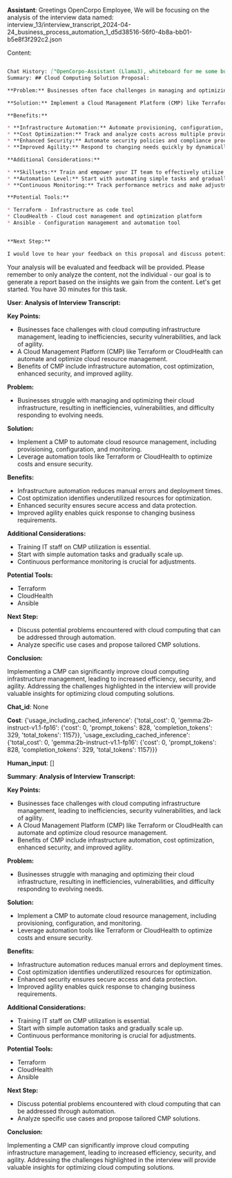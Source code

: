 **Assistant**: Greetings OpenCorpo Employee, We will be focusing on the analysis of the interview data named: interview_13/interview_transcript_2024-04-24_business_process_automation_1_d5d38516-56f0-4b8a-bb01-b5e8f3f292c2.json 


 Content: 

 ```md

 Chat History: ["OpenCorpo-Assistant (Llama3), whiteboard for me some business process automation. Propose a solution for cloud computing. I will evaluate your answers and give my feedback, then propose a problem to you. You will answer and I will evaluate. Let's now begin. You have 30 minutes.", '## Cloud Computing Solution Proposal:\n\n**Problem:** Businesses often face challenges in managing and optimizing their cloud computing infrastructure, leading to cost inefficiencies, security vulnerabilities, and lack of agility in response to changing needs.\n\n**Solution:** Implement a Cloud Management Platform (CMP) like Terraform or CloudHealth. \n\n**Benefits:**\n\n* **Infrastructure Automation:** Automate provisioning, configuration, and management of cloud resources, reducing manual errors and deployment times.\n* **Cost Optimization:** Track and analyze costs across multiple providers and workloads, identifying underutilized resources for optimization.\n* **Enhanced Security:** Automate security policies and compliance procedures, ensuring secure access and data protection.\n* **Improved Agility:** Respond to changing needs quickly by dynamically scaling resources and workloads as required.\n\n**Additional Considerations:**\n\n* **Skillsets:** Train and empower your IT team to effectively utilize the CMP.\n* **Automation Level:** Start with automating simple tasks and gradually expand automation to more complex processes.\n* **Continuous Monitoring:** Track performance metrics and make adjustments as needed.\n\n**Potential Tools:**\n\n* Terraform - Infrastructure as code tool\n* CloudHealth - Cloud cost management and optimization platform\n* Ansible - Configuration management and automation tool\n\n\n**Next Step:**\n\nI would love to hear your feedback on this proposal and discuss potential problems you face with cloud computing that could be addressed through automation.'] 
 Summary: ## Cloud Computing Solution Proposal:

**Problem:** Businesses often face challenges in managing and optimizing their cloud computing infrastructure, leading to cost inefficiencies, security vulnerabilities, and lack of agility in response to changing needs.

**Solution:** Implement a Cloud Management Platform (CMP) like Terraform or CloudHealth. 

**Benefits:**

* **Infrastructure Automation:** Automate provisioning, configuration, and management of cloud resources, reducing manual errors and deployment times.
* **Cost Optimization:** Track and analyze costs across multiple providers and workloads, identifying underutilized resources for optimization.
* **Enhanced Security:** Automate security policies and compliance procedures, ensuring secure access and data protection.
* **Improved Agility:** Respond to changing needs quickly by dynamically scaling resources and workloads as required.

**Additional Considerations:**

* **Skillsets:** Train and empower your IT team to effectively utilize the CMP.
* **Automation Level:** Start with automating simple tasks and gradually expand automation to more complex processes.
* **Continuous Monitoring:** Track performance metrics and make adjustments as needed.

**Potential Tools:**

* Terraform - Infrastructure as code tool
* CloudHealth - Cloud cost management and optimization platform
* Ansible - Configuration management and automation tool


**Next Step:**

I would love to hear your feedback on this proposal and discuss potential problems you face with cloud computing that could be addressed through automation. 
``` 


 Your analysis will be evaluated and feedback will be provided. Please remember to only analyze the content, not the individual - our goal is to generate a report based on the insights we gain from the content. Let's get started. You have 30 minutes for this task.

**User**: **Analysis of Interview Transcript:**

**Key Points:**

* Businesses face challenges with cloud computing infrastructure management, leading to inefficiencies, security vulnerabilities, and lack of agility.
* A Cloud Management Platform (CMP) like Terraform or CloudHealth can automate and optimize cloud resource management.
* Benefits of CMP include infrastructure automation, cost optimization, enhanced security, and improved agility.

**Problem:**

* Businesses struggle with managing and optimizing their cloud infrastructure, resulting in inefficiencies, vulnerabilities, and difficulty responding to evolving needs.

**Solution:**

* Implement a CMP to automate cloud resource management, including provisioning, configuration, and monitoring.
* Leverage automation tools like Terraform or CloudHealth to optimize costs and ensure security.

**Benefits:**

* Infrastructure automation reduces manual errors and deployment times.
* Cost optimization identifies underutilized resources for optimization.
* Enhanced security ensures secure access and data protection.
* Improved agility enables quick response to changing business requirements.

**Additional Considerations:**

* Training IT staff on CMP utilization is essential.
* Start with simple automation tasks and gradually scale up.
* Continuous performance monitoring is crucial for adjustments.

**Potential Tools:**

* Terraform
* CloudHealth
* Ansible

**Next Step:**

* Discuss potential problems encountered with cloud computing that can be addressed through automation.
* Analyze specific use cases and propose tailored CMP solutions.

**Conclusion:**

Implementing a CMP can significantly improve cloud computing infrastructure management, leading to increased efficiency, security, and agility. Addressing the challenges highlighted in the interview will provide valuable insights for optimizing cloud computing solutions.

**Chat_id**: None

**Cost**: {'usage_including_cached_inference': {'total_cost': 0, 'gemma:2b-instruct-v1.1-fp16': {'cost': 0, 'prompt_tokens': 828, 'completion_tokens': 329, 'total_tokens': 1157}}, 'usage_excluding_cached_inference': {'total_cost': 0, 'gemma:2b-instruct-v1.1-fp16': {'cost': 0, 'prompt_tokens': 828, 'completion_tokens': 329, 'total_tokens': 1157}}}

**Human_input**: []

**Summary**: **Analysis of Interview Transcript:**

**Key Points:**

* Businesses face challenges with cloud computing infrastructure management, leading to inefficiencies, security vulnerabilities, and lack of agility.
* A Cloud Management Platform (CMP) like Terraform or CloudHealth can automate and optimize cloud resource management.
* Benefits of CMP include infrastructure automation, cost optimization, enhanced security, and improved agility.

**Problem:**

* Businesses struggle with managing and optimizing their cloud infrastructure, resulting in inefficiencies, vulnerabilities, and difficulty responding to evolving needs.

**Solution:**

* Implement a CMP to automate cloud resource management, including provisioning, configuration, and monitoring.
* Leverage automation tools like Terraform or CloudHealth to optimize costs and ensure security.

**Benefits:**

* Infrastructure automation reduces manual errors and deployment times.
* Cost optimization identifies underutilized resources for optimization.
* Enhanced security ensures secure access and data protection.
* Improved agility enables quick response to changing business requirements.

**Additional Considerations:**

* Training IT staff on CMP utilization is essential.
* Start with simple automation tasks and gradually scale up.
* Continuous performance monitoring is crucial for adjustments.

**Potential Tools:**

* Terraform
* CloudHealth
* Ansible

**Next Step:**

* Discuss potential problems encountered with cloud computing that can be addressed through automation.
* Analyze specific use cases and propose tailored CMP solutions.

**Conclusion:**

Implementing a CMP can significantly improve cloud computing infrastructure management, leading to increased efficiency, security, and agility. Addressing the challenges highlighted in the interview will provide valuable insights for optimizing cloud computing solutions.


